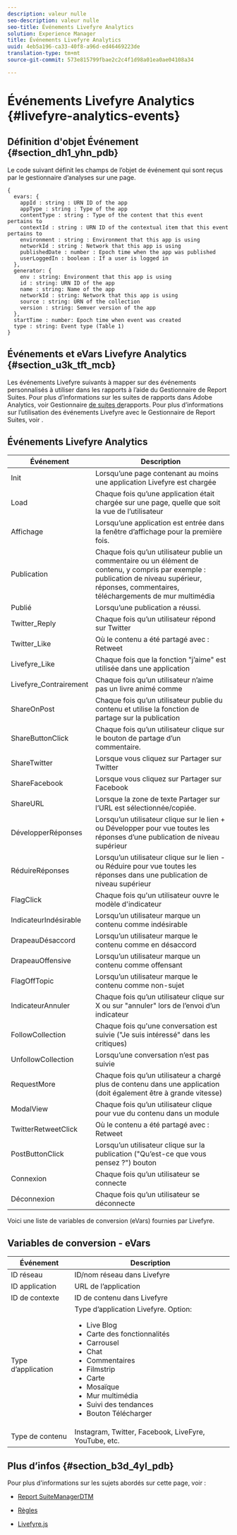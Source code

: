 ```yaml
---
description: valeur nulle
seo-description: valeur nulle
seo-title: Événements Livefyre Analytics
solution: Experience Manager
title: Événements Livefyre Analytics
uuid: 4eb5a196-ca33-40f8-a96d-ed46469223de
translation-type: tm+mt
source-git-commit: 573e815799fbae2c2c4f1d98a01ea0ae04108a34

---
```



# Événements Livefyre Analytics {#livefyre-analytics-events}

## Définition d&#39;objet Événement {#section_dh1_yhn_pdb}

Le code suivant définit les champs de l’objet de événement qui sont reçus par le gestionnaire d’analyses sur une page.

```
{
  evars: {
    appId : string : URN ID of the app
    appType : string : Type of the app
    contentType : string : Type of the content that this event pertains to
    contextId : string : URN ID of the contextual item that this event pertains to
    environment : string : Environment that this app is using
    networkId : string : Network that this app is using
    publishedDate : number : Epoch time when the app was published
    userLoggedIn : boolean : If a user is logged in
  },
  generator: {
    env : string: Environment that this app is using
    id : string: URN ID of the app
    name : string: Name of the app
    networkId : string: Network that this app is using
    source : string: URN of the collection
    version : string: Semver version of the app
  },
  startTime : number: Epoch time when event was created
  type : string: Event type (Table 1)
}
```

## Événements et eVars Livefyre Analytics {#section_u3k_tft_mcb}

Les événements Livefyre suivants à mapper sur des événements personnalisés à utiliser dans les rapports à l’aide du Gestionnaire de Report Suites. Pour plus d’informations sur les suites de rapports dans Adobe Analytics, voir Gestionnaire [de suites de](https://docs.adobe.com/content/help/en/analytics/admin/manage-report-suites/report-suites-admin.html)rapports. Pour plus d’informations sur l’utilisation des événements Livefyre avec le Gestionnaire de Report Suites, voir [](../livefyre-analytics/c-use-livefyre-with-adobe-analytics.md#section_iks_kgd_4cb).

## Événements Livefyre Analytics

| Événement | Description |
|---|---|
| Init | Lorsqu’une page contenant au moins une application Livefyre est chargée |
| Load | Chaque fois qu’une application était chargée sur une page, quelle que soit la vue de l’utilisateur |
| Affichage | Lorsqu’une application est entrée dans la fenêtre d’affichage pour la première fois. |
| Publication | Chaque fois qu’un utilisateur publie un commentaire ou un élément de contenu, y compris par exemple : publication de niveau supérieur, réponses, commentaires, téléchargements de mur multimédia |
| Publié | Lorsqu’une publication a réussi. |
| Twitter_Reply | Chaque fois qu’un utilisateur répond sur Twitter |
| Twitter_Like | Où le contenu a été partagé avec : Retweet |
| Livefyre_Like | Chaque fois que la fonction &quot;j’aime&quot; est utilisée dans une application |
| Livefyre_Contrairement | Chaque fois qu’un utilisateur n’aime pas un livre animé comme |
| ShareOnPost | Chaque fois qu’un utilisateur publie du contenu et utilise la fonction de partage sur la publication |
| ShareButtonClick | Chaque fois qu’un utilisateur clique sur le bouton de partage d’un commentaire. |
| ShareTwitter | Lorsque vous cliquez sur Partager sur Twitter |
| ShareFacebook | Lorsque vous cliquez sur Partager sur Facebook |
| ShareURL | Lorsque la zone de texte Partager sur l’URL est sélectionnée/copiée. |
| DévelopperRéponses | Lorsqu’un utilisateur clique sur le lien + ou Développer pour vue toutes les réponses d’une publication de niveau supérieur |
| RéduireRéponses | Lorsqu’un utilisateur clique sur le lien - ou Réduire pour vue toutes les réponses dans une publication de niveau supérieur |
| FlagClick | Chaque fois qu&#39;un utilisateur ouvre le modèle d&#39;indicateur |
| IndicateurIndésirable | Lorsqu’un utilisateur marque un contenu comme indésirable |
| DrapeauDésaccord | Lorsqu’un utilisateur marque le contenu comme en désaccord |
| DrapeauOffensive | Lorsqu’un utilisateur marque un contenu comme offensant |
| FlagOffTopic | Lorsqu’un utilisateur marque le contenu comme non-sujet |
| IndicateurAnnuler | Chaque fois qu’un utilisateur clique sur X ou sur &quot;annuler&quot; lors de l’envoi d’un indicateur |
| FollowCollection | Chaque fois qu&#39;une conversation est suivie (&quot;Je suis intéressé&quot; dans les critiques) |
| UnfollowCollection | Lorsqu’une conversation n’est pas suivie |
| RequestMore | Chaque fois qu’un utilisateur a chargé plus de contenu dans une application (doit également être à grande vitesse) |
| ModalView | Chaque fois qu’un utilisateur clique pour vue du contenu dans un module |
| TwitterRetweetClick | Où le contenu a été partagé avec : Retweet |
| PostButtonClick | Lorsqu’un utilisateur clique sur la publication (&quot;Qu’est-ce que vous pensez ?&quot;) bouton |
| Connexion | Chaque fois qu’un utilisateur se connecte |
| Déconnexion | Chaque fois qu’un utilisateur se déconnecte |

Voici une liste de variables de conversion (eVars) fournies par Livefyre.

## Variables de conversion - eVars

| Événement | Description |
|--- |--- |
| ID réseau | ID/nom réseau dans Livefyre |
| ID application | URL de l’application |
| ID de contexte | ID de contenu dans Livefyre |
| Type d’application | Type d’application Livefyre. Option: <br><ul><li>Live Blog  </li><li> Carte des fonctionnalités</li><li>Carrousel</li><li>Chat </li><li>Commentaires</li><li>Filmstrip</li><li>Carte</li><li>Mosaïque</li><li>Mur multimédia</li><li>Suivi des tendances</li><li>Bouton Télécharger</li></ul> |
| Type de contenu | Instagram, Twitter, Facebook, LiveFyre, YouTube, etc. |

## Plus d’infos {#section_b3d_4yl_pdb}

Pour plus d&#39;informations sur les sujets abordés sur cette page, voir :

* [Report Suite](https://docs.adobe.com/content/help/en/analytics/admin/manage-report-suites/report-suites-admin.html)[ManagerDTM](https://docs.adobe.com/content/help/en/livefyre/using/apps/filmstrip/c-filmstrip-app.html)

* [Règles](https://docs.adobe.com/content/help/en/dtm/using/resources/rules/create-rules.html)
* [Livefyre.js](/help/implementation/c-livefyre.js.md)